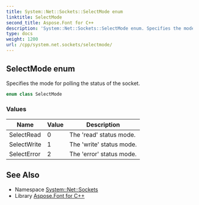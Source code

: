 ```yaml
---
title: System::Net::Sockets::SelectMode enum
linktitle: SelectMode
second_title: Aspose.Font for C++
description: 'System::Net::Sockets::SelectMode enum. Specifies the mode for polling the status of the socket in C++.'
type: docs
weight: 1200
url: /cpp/system.net.sockets/selectmode/
---
```

## SelectMode enum


Specifies the mode for polling the status of the socket.

```cpp
enum class SelectMode
```

### Values

| Name | Value | Description |
| --- | --- | --- |
| SelectRead | 0 | The 'read' status mode. |
| SelectWrite | 1 | The 'write' status mode. |
| SelectError | 2 | The 'error' status mode. |

## See Also

* Namespace [System::Net::Sockets](../)
* Library [Aspose.Font for C++](../../)
